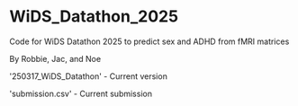 # WiDS_Datathon_2025
Code for WiDS Datathon 2025 to predict sex and ADHD from fMRI matrices


By Robbie, Jac, and Noe

'250317_WiDS_Datathon' - Current version

'submission.csv' - Current submission

